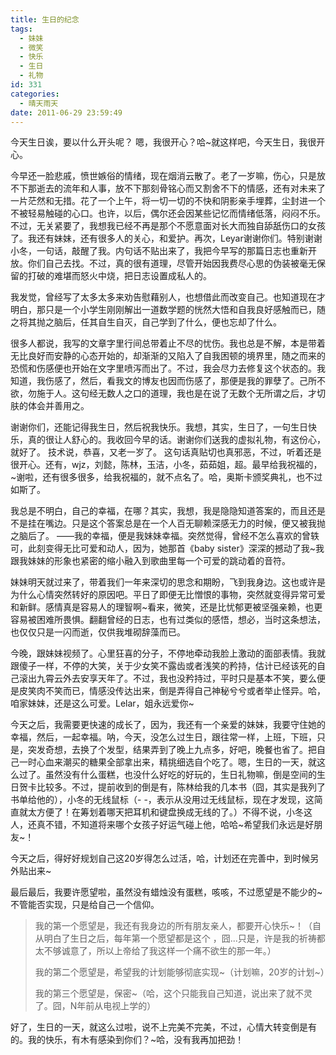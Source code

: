 ```yaml
---
title: 生日的纪念
tags:
  - 妹妹
  - 微笑
  - 快乐
  - 生日
  - 礼物
id: 331
categories:
  - 晴天雨天
date: 2011-06-29 23:59:49
---
```


今天生日诶，要以什么开头呢？
嗯，我很开心？哈~就这样吧，今天生日，我很开心。<!--more-->

今早还一脸悲戚，愤世嫉俗的情绪，现在烟消云散了。老了一岁嘛，伤心，只是放不下那逝去的流年和人事，放不下那刻骨铭心而又割舍不下的情感，还有对未来了一片茫然和无措。花了一个上午，将一切一切的不快和阴影亲手埋葬，尘封进一个不被轻易触碰的心口。也许，以后，偶尔还会因某些记忆而情绪低落，闷闷不乐。不过，无关紧要了，我想我已经不再是那个不愿意面对长大而独自舔舐伤口的女孩了。我还有妹妹，还有很多人的关心，和爱护。再次，Leyar谢谢你们。特别谢谢小冬，一句话，敲醒了我。内句话不贴出来了，我把今早写的那篇日志也重新开放。你们自己去找。不过，真的很有道理，尽管开始因我费尽心思的伪装被毫无保留的打破的难堪而怒火中烧，把日志设置成私人的。

我发觉，曾经写了太多太多来劝告慰藉别人，也想借此而改变自己。也知道现在才明白，那只是一个小学生刚刚解出一道数学题的恍然大悟和自我良好感触而已，随之将其抛之脑后，任其自生自灭，自己学到了什么，便也忘却了什么。

很多人都说，我写的文章字里行间总带着止不尽的忧伤。我也总是不解，本是带着无比良好而安静的心态开始的，却渐渐的又陷入了自我困顿的境界里，随之而来的恐慌和伤感便也开始在文字里喷泻而出了。不过，我会尽力去修复这个状态的。我知道，我伤感了，然后，看我文的博友也因而伤感了，那便是我的罪孽了。己所不欲，勿施于人。这句经无数人之口的道理，我也是在说了无数个无所谓之后，才切肤的体会并善用之。

谢谢你们，还能记得我生日，然后祝我快乐。我想，其实，生日了，一句生日快乐，真的很让人舒心的。我收回今早的话。谢谢你们送我的虚拟礼物，有这份心，就好了。 技术说，恭喜，又老一岁了。 这句话真贴切也真邪恶，不过，听着还是很开心。还有，wjz，刘懿，陈林，玉洁，小冬，茹茹姐，超。最早给我祝福的，~谢啦，还有很多很多，给我祝福的，就不点名了。哈，奥斯卡颁奖典礼，也不过如斯了。

我总是不明白，自己的幸福，在哪？其实，我想，我是隐隐知道答案的，而且还是不是挂在嘴边。只是这个答案总是在一个人百无聊赖深感无力的时候，便又被我抛之脑后了。 ——我的幸福，便是我妹妹幸福。突然觉得，曾经不怎么喜欢的曾轶可，此刻变得无比可爱和动人，因为，她那首《baby sister》深深的撼动了我~我跟我妹妹的形象也紧密的缩小融入到歌曲里每一个可爱的跳动着的音符。

妹妹明天就过来了，带着我们一年来深切的思念和期盼，飞到我身边。这也或许是为什么心情突然转好的原因吧。平日了即便无比憎恨的事物，突然就变得异常可爱和新鲜。感情真是容易人的理智啊~看来，微笑，还是比忧郁更被坚强亲赖，也更容易被困难所畏惧。翻翻曾经的日志，也有过类似的感悟，想必，当时这条想法，也仅仅只是一闪而逝，仅供我堆砌辞藻而已。

今晚，跟妹妹视频了。心里狂喜的分子，不停地牵动我脸上激动的面部表情。我就跟傻子一样，不停的大笑，关于少女笑不露齿或者浅笑的矜持，估计已经该死的自己滚出九霄云外去安享天年了。不过，我也没矜持过，平时只是基本不笑，要么便是皮笑肉不笑而已，情感没传达出来，倒是弄得自己神秘兮兮或者举止怪异。哈，咱家妹妹，还是这么可爱。Lelar，姐永远爱你~

今天之后，我需要更快速的成长了，因为，我还有一个亲爱的妹妹，我要守住她的幸福，然后，一起幸福。呐，今天，没怎么过生日，跟往常一样，上班，下班，只是，突发奇想，去换了个发型，结果弄到了晚上九点多，好吧，晚餐也省了。把自己一时心血来潮买的糖果全部拿出来，精挑细选自个吃了。嗯，生日的一天，就这么过了。虽然没有什么蛋糕，也没什么好吃的好玩的，生日礼物嘛，倒是空间的生日贺卡比较多。不过，提前收到的倒是有，陈林给我的几本书（囧，其实是我列了书单给他的），小冬的无线鼠标（- -，表示从没用过无线鼠标，现在才发现，这简直就太方便了！在筹划着哪天把耳机和键盘换成无线的了。）不得不说，小冬这人，还真不错，不知道将来哪个女孩子好运气碰上他，哈哈~希望我们永远是好朋友~！

今天之后，得好好规划自己这20岁得怎么过活，哈，计划还在完善中，到时候另外贴出来~

最后最后，我要许愿望啦，虽然没有蜡烛没有蛋糕，咳咳，不过愿望是不能少的~不管能否实现，只是给自己一个信仰。

> 我的第一个愿望是，我还有我身边的所有朋友亲人，都要开心快乐~！（自从明白了生日之后，每年第一个愿望都是这个 ，囧...只是，许是我的祈祷都太不够诚意了，所以上帝给了我这样一个痛不欲生的那一年。）
> 
> 我的第二个愿望是，希望我的计划能够彻底实现~（计划嘛，20岁的计划~）
> 
> 我的第三个愿望是，保密~（哈，这个只能我自己知道，说出来了就不灵了。囧，N年前从电视上学的）

好了，生日的一天，就这么过啦，说不上完美不完美，不过，心情大转变倒是有的。我的快乐，有木有感染到你们？~哈，没有我再加把劲！
